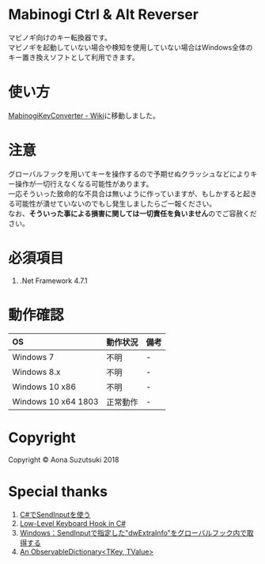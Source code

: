 # Mabinogi Ctrl & Alt Reverser
マビノギ向けのキー転換器です。  
マビノギを起動していない場合や検知を使用していない場合はWindows全体のキー置き換えソフトとして利用できます。  

# 使い方
[MabinogiKeyConverter - Wiki](https://github.com/AonaSuzutsuki/MabinogiKeyConverter/wiki)に移動しました。  

# 注意
グローバルフックを用いてキーを操作するので予期せぬクラッシュなどによりキー操作が一切行えなくなる可能性があります。  
一応そういった致命的な不具合は無いように作っていますが、もしかすると起きる可能性が潰せていないのでもし発生しましたらご一報ください。  
なお、**そういった事による損害に関しては一切責任を負いません**のでご容赦ください。  

# 必須項目
1. .Net Framework 4.7.1

# 動作確認
| OS | 動作状況 | 備考 |
|:---|:---|:---|
|Windows 7 | 不明 | - |
|Windows 8.x | 不明 | - |
|Windows 10 x86 | 不明 | - |
|Windows 10 x64 1803 | 正常動作 | - |

# Copyright
Copyright © Aona Suzutsuki 2018  

# Special thanks
1. [C#でSendInputを使う](https://gist.github.com/romichi/4971512)  
2. [Low-Level Keyboard Hook in C#](https://blogs.msdn.microsoft.com/toub/2006/05/03/low-level-keyboard-hook-in-c/)  
3. [Windows：SendInputで指定した"dwExtraInfo"をグローバルフック内で取得する](http://d.hatena.ne.jp/ken_2501jp/20130406/1365235955)  
4. [An ObservableDictionary<TKey, TValue>](https://gist.github.com/kzu/cfe3cb6e4fe3efea6d24)  
